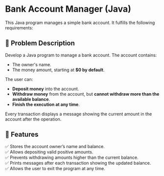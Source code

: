 # Bank Account Manager (Java)

This Java program manages a simple bank account. It fulfills the following requirements:

## 📝 Problem Description

Develop a Java program to manage a bank account. The account contains:
- The owner's name.
- The money amount, starting at **$0 by default**.

The user can:
- **Deposit money** into the account.
- **Withdraw money** from the account, but **cannot withdraw more than the available balance**.
- **Finish the execution at any time**.

Every transaction displays a message showing the current amount in the account after the operation.

## 🚀 Features

✅ Stores the account owner’s name and balance.  
✅ Allows depositing valid positive amounts.  
✅ Prevents withdrawing amounts higher than the current balance.  
✅ Prints messages after each transaction showing the updated balance.  
✅ Allows the user to exit the program at any time.
